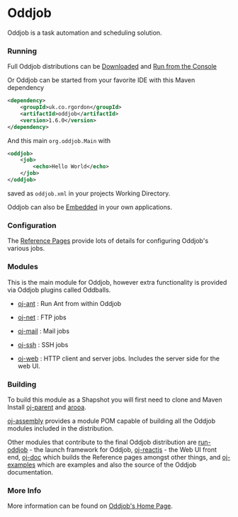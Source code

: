 # Oddjob

Oddjob is a task automation and scheduling solution.

### Running

Full Oddjob distributions can be [Downloaded](http://rgordon.co.uk/oddjob/download.html)
and [Run from the Console](http://rgordon.co.uk/oddjob/1.6.0/userguide/started.html#running)

Or Oddjob can be started from your favorite IDE with this Maven dependency

```xml
<dependency>
    <groupId>uk.co.rgordon</groupId>
    <artifactId>oddjob</artifactId>
    <version>1.6.0</version>
</dependency>
```

And this main `org.oddjob.Main` with 

```xml
<oddjob>
    <job>
        <echo>Hello World</echo>        
    </job>
</oddjob>
```

saved as `oddjob.xml` in your projects Working Directory.

Oddjob can also be [Embedded](http://rgordon.co.uk/oddjob/1.6.0/devguide/embedding.html)
in your own applications.

### Configuration

The [Reference Pages](docs/reference/README.md) provide lots of 
details for configuring Oddjob's various jobs.

### Modules

This is the main module for Oddjob, however extra functionality is
provided via Oddjob plugins called Oddballs.

- [oj-ant](https://github.com/robjg/oj-ant)
: Run Ant from within Oddjob

- [oj-net](https://github.com/robjg/oj-net) 
: FTP jobs

- [oj-mail](https://github.com/robjg/oj-mail)
: Mail jobs

- [oj-ssh](https://github.com/robjg/oj-ssh)
: SSH jobs

- [oj-web](https://github.com/robjg/oj-web)
: HTTP client and server jobs. Includes the server side for the 
web UI.

### Building

To build this module as a Shapshot you will first need to clone and 
Maven Install [oj-parent](https://github.com/robjg/oj-parent) and [arooa](https://github.com/robjg/arooa).

[oj-assembly](https://github.com/robjg/oj-assembly) provides a module POM capable of building
all the Oddjob modules included in the distribution.


Other modules that contribute to the final Oddjob distribution are
[run-oddjob](https://github.com/robjg/run-oddjob) - the launch framework for Oddjob,
[oj-reactjs](https://github.com/robjg/oj-reactjs) - the Web UI front end, [oj-doc](https://github.com/robjg/oj-doc)
which builds the Reference pages amongst other things, and 
[oj-examples](https://github.com/robjg/oj-examples) which are examples and also the
source of the Oddjob documentation.


### More Info

More information can be found on [Oddjob's Home Page](http://rgordon.co.uk/oddjob).

